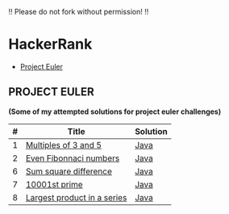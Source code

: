 ‼️ Please do not fork without permission! ‼️

# HackerRank
* [Project Euler](#project-euler)
## **PROJECT EULER**
**(Some of my attempted solutions for project euler challenges)**

| **#** | **Title** | **Solution** | 
|-------|----------|-----------|
| 1 | [Multiples of 3 and 5](https://www.hackerrank.com/contests/projecteuler/challenges/euler001/problem?isFullScreen=true) | [Java](/Project%20Euler/ProjectEuler1.java) |
| 2 | [Even Fibonnaci numbers](https://www.hackerrank.com/contests/projecteuler/challenges/euler002/problem?isFullScreen=true) | [Java](/Project%20Euler/ProjectEuler2.java) |
| 6 | [Sum square difference](https://www.hackerrank.com/contests/projecteuler/challenges/euler006/problem?isFullScreen=true) | [Java](/Project%20Euler/ProjectEuler6.java) | 
| 7 | [10001st prime](https://www.hackerrank.com/contests/projecteuler/challenges/euler007/problem?isFullScreen=true) | [Java](/Project%20Euler/ProjectEuler7.java) |
| 8 | [Largest product in a series](https://www.hackerrank.com/contests/projecteuler/challenges/euler008/problem?isFullScreen=true) | [Java](/Project%20Euler/ProjectEuler8.java) | 
